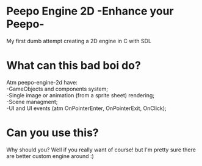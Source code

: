 # Peepo Engine 2D -Enhance your Peepo-
My first dumb attempt creating a 2D engine in C with SDL

# What can this bad boi do?
Atm peepo-engine-2d have:  
  -GameObjects and components system;  
  -Single image or animation (from a sprite sheet) rendering;  
  -Scene managment;  
  -UI and UI events (atm OnPointerEnter, OnPointerExit, OnClick);  
  
# Can you use this?
Why should you? Well if you really want of course! but I'm pretty sure there are better custom engine around :)
